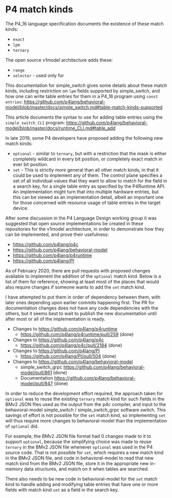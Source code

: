 # P4 match kinds

The P4_16 language specification documents the existence of these
match kinds:

* `exact`
* `lpm`
* `ternary`

The open source v1model architecture adds these:

* `range`
* `selector` - used only for 

This documentation for simple_switch gives some details about these
match kinds, including restriction on `lpm` fields supported by
simple_switch, and how one can write table entries for them in a P4_16
program using `const entries`:
https://github.com/p4lang/behavioral-model/blob/master/docs/simple_switch.md#table-match-kinds-supported

This article documents the syntax to use for adding table entries
using the `simple_switch_CLI` program:
https://github.com/p4lang/behavioral-model/blob/master/docs/runtime_CLI.md#table_add

In late 2019, some P4 developers have proposed adding the following
new match kinds:

* `optional` - similar to `ternary`, but with a restriction that the
  mask is either completely wildcard in every bit position, or
  completely exact match in ever bit position.
* `set` - This is strictly more general than all other match kinds, in
  that it could be used to implement any of them.  The control plane
  specifies a set of all individual values that they want to allow to
  match for the field in a search key, for a single table entry as
  specified by the P4Runtime API.  An implementation might turn that
  into multiple hardware entries, but this can be viewed as an
  implementation detail, albeit an important one for those concerned
  with resource usage of table entries in the target device.

After some discussion in the P4 Language Design working group it was
suggested that open source implementations be created in these
repositories for the v1model architecture, in order to demonstrate how
they can be implemented, and prove their usefulness:

* https://github.com/p4lang/p4c
* https://github.com/p4lang/behavioral-model
* https://github.com/p4lang/p4runtime
* https://github.com/p4lang/PI

As of February 2020, there are pull requests with proposed changes
available to implement the addition of the `optional` match kind.
Below is a list of them for reference, showing at least most of the
places that would also require changes if someone wants to add the
`set` match kind.

I have attempted to put them in order of dependency between them, with
later ones depending upon earlier commits happening first.  The PR for
documentation changes does not have any code dependencies with the
others, but it seems best to wait to publish the new documentation
until after most or all of the implementation is ready.

* Changes to https://github.com/p4lang/p4runtime
  * https://github.com/p4lang/p4runtime/pull/259 (done)
* Changes to https://github.com/p4lang/p4c
  * https://github.com/p4lang/p4c/pull/2184 (done)
* Changes to https://github.com/p4lang/PI
  * https://github.com/p4lang/PI/pull/504 (done)
* Changes to https://github.com/p4lang/behavioral-model
  * simple_switch_grpc https://github.com/p4lang/behavioral-model/pull/861 (done)
  * Documentation https://github.com/p4lang/behavioral-model/pull/847 (done)


In order to reduce the development effort required, the approach taken
for `optional` was to reuse the existing `ternary` match kind for such
fields in the BMv2 JSON files used as the output from the p4c
compiler, and input to the behavioral-model simple_switch /
simple_switch_grpc software switch.  This savings of effort is not
possible for the `set` match kind, so implementing `set` will thus
require more changes to behavioral-model than the implementation of
`optional` did.

For example, the BMv2 JSON file format had 0 changes made to it to
support `optional`, because the simplifying choice was made to reuse
`ternary` in the BMv2 JSON file whenever `optional` was used in the P4
source code.  That is not possible for `set`, which requires a new
match kind in the BMv2 JSON file, and code in behavioral-model to read
that new match kind from the BMv2 JSON file, store it in the
appropriate new in-memory data structures, and match on it when tables
are searched.

There also needs to be new code in behavioral-model for the `set`
match kind to handle adding and modifying table entries that have one
or more fields with match kind `set` as a field in the search key.
